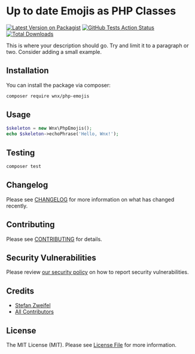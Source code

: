 # Up to date Emojis as PHP Classes

[![Latest Version on Packagist](https://img.shields.io/packagist/v/wnx/php-emojis.svg?style=flat-square)](https://packagist.org/packages/wnx/php-emojis)
[![GitHub Tests Action Status](https://img.shields.io/github/workflow/status/wnx/php-emojis/Tests?label=tests)](https://github.com/wnx/php-emojis/actions?query=workflow%3ATests+branch%3Amaster)
[![Total Downloads](https://img.shields.io/packagist/dt/wnx/php-emojis.svg?style=flat-square)](https://packagist.org/packages/wnx/php-emojis)


This is where your description should go. Try and limit it to a paragraph or two. Consider adding a small example.

## Installation

You can install the package via composer:

```bash
composer require wnx/php-emojis
```

## Usage

```php
$skeleton = new Wnx\PhpEmojis();
echo $skeleton->echoPhrase('Hello, Wnx!');
```

## Testing

```bash
composer test
```

## Changelog

Please see [CHANGELOG](CHANGELOG.md) for more information on what has changed recently.

## Contributing

Please see [CONTRIBUTING](.github/CONTRIBUTING.md) for details.

## Security Vulnerabilities

Please review [our security policy](../../security/policy) on how to report security vulnerabilities.

## Credits

- [Stefan Zweifel](https://github.com/stefanzweifel)
- [All Contributors](../../contributors)

## License

The MIT License (MIT). Please see [License File](LICENSE.md) for more information.
